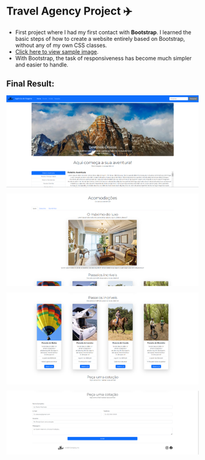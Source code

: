 # Travel Agency Project ✈️

  - First project where I had my first contact with **Bootstrap**. I learned the basic steps of how to create a website entirely based on Bootstrap, without any of my own CSS classes.
  - [Click here to view sample image](https://github.com/kauanzin222/bootcamp-devjr-modulo4-projeto-travel-agency/blob/main/images/travel-agency.jpeg).  
  - With Bootstrap, the task of responsiveness has become much simpler and easier to handle.

## Final Result: 

![carousel](https://github.com/kauanzin222/bootcamp-devjr-modulo4-projeto-travel-agency/blob/main/images/exemplos/carousel.png)

![tabs](https://github.com/kauanzin222/bootcamp-devjr-modulo4-projeto-travel-agency/blob/main/images/exemplos/tabs.png)

![cards](https://github.com/kauanzin222/bootcamp-devjr-modulo4-projeto-travel-agency/blob/main/images/exemplos/card.png)

![form](https://github.com/kauanzin222/bootcamp-devjr-modulo4-projeto-travel-agency/blob/main/images/exemplos/form.png)
